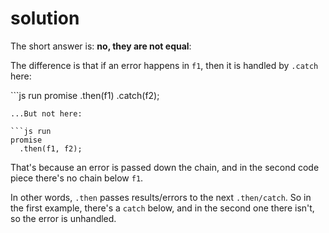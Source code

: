 # solution

The short answer is: **no, they are not equal**:

The difference is that if an error happens in `f1`, then it is handled by `.catch` here:

\`\`\`js run promise .then\(f1\) .catch\(f2\);

```text
...But not here:

```js run
promise
  .then(f1, f2);
```

That's because an error is passed down the chain, and in the second code piece there's no chain below `f1`.

In other words, `.then` passes results/errors to the next `.then/catch`. So in the first example, there's a `catch` below, and in the second one there isn't, so the error is unhandled.

